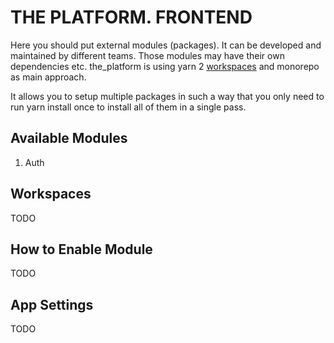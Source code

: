 # THE PLATFORM. FRONTEND

Here you should put external modules (packages). It can be developed and maintained by different teams. Those modules may have their own dependencies etc. the_platform is using yarn 2 [workspaces](https://yarnpkg.com/features/workspaces) and monorepo as main approach.

It allows you to setup multiple packages in such a way that you only need to run yarn install once to install all of them in a single pass.

## Available Modules

1. Auth

## Workspaces

TODO

## How to Enable Module

TODO

## App Settings

TODO

